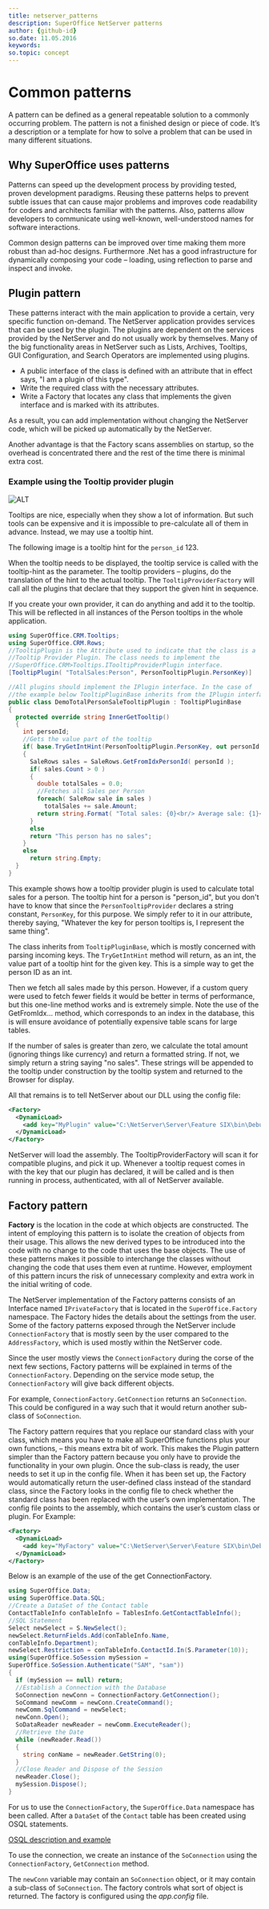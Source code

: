 ```yaml
---
title: netserver_patterns
description: SuperOffice NetServer patterns
author: {github-id}
so.date: 11.05.2016
keywords:
so.topic: concept
---
```


# Common patterns

A pattern can be defined as a general repeatable solution to a commonly occurring problem. The pattern is not a finished design or piece of code. It’s a description or a template for how to solve a problem that can be used in many different situations.

## Why SuperOffice uses patterns

Patterns can speed up the development process by providing tested, proven development paradigms. Reusing these patterns helps to prevent subtle issues that can cause major problems and improves code readability for coders and architects familiar with the patterns. Also, patterns allow developers to communicate using well-known, well-understood names for software interactions.

Common design patterns can be improved over time making them more robust than ad-hoc designs. Furthermore .Net has a good infrastructure for dynamically composing your code – loading, using reflection to parse and inspect and invoke.

## Plugin pattern

These patterns interact with the main application to provide a certain, very specific function on-demand. The NetServer application provides services that can be used by the plugin. The plugins are dependent on the services provided by the NetServer and do not usually work by themselves. Many of the big functionality areas in NetServer such as Lists, Archives, Tooltips, GUI Configuration, and Search Operators are implemented using plugins.

* A public interface of the class is defined with an attribute that in effect says, "I am a plugin of this type".
* Write the required class with the necessary attributes.
* Write a Factory that locates any class that implements the given interface and is marked with its attributes.

As a result, you can add implementation without changing the NetServer code, which will be picked up automatically by the NetServer.

Another advantage is that the Factory scans assemblies on startup, so the overhead is concentrated there and the rest of the time there is minimal extra cost.

### Example using the Tooltip provider plugin

![ALT][img1]

Tooltips are nice, especially when they show a lot of information. But such tools can be expensive and it is impossible to pre-calculate all of them in advance. Instead, we may use a tooltip hint.

The following image is a tooltip hint for the `person_id` 123.

When the tooltip needs to be displayed, the tooltip service is called with the tooltip-hint as the parameter. The tooltip providers – plugins, do the translation of the hint to the actual tooltip. The `TooltipProviderFactory` will call all the plugins that declare that they support the given hint in sequence.

If you create your own provider, it can do anything and add it to the tooltip. This will be reflected in all instances of the Person tooltips in the whole application.

```csharp
using SuperOffice.CRM.Tooltips;
using SuperOffice.CRM.Rows;
//TooltipPlugin is the Attribute used to indicate that the class is a
//Tooltip Provider Plugin. The class needs to implement the
//SuperOffice.CRM>Tooltips.ITooltipProviderPlugin interface.
[TooltipPlugin( "TotalSales:Person", PersonTooltipPlugin.PersonKey)]

//All plugins should implement the IPlugin interface. In the case of
//the example below TooltipPluginBase inherits from the IPlugin interface
public class DemoTotalPersonSaleTooltipPlugin : TooltipPluginBase
{
  protected override string InnerGetTooltip()
  {
    int personId;
    //Gets the value part of the tooltip
    if( base.TryGetIntHint(PersonTooltipPlugin.PersonKey, out personId ) )
    {
      SaleRows sales = SaleRows.GetFromIdxPersonId( personId );
      if( sales.Count > 0 )
      {
        double totalSales = 0.0;
        //Fetches all Sales per Person
        foreach( SaleRow sale in sales )
          totalSales += sale.Amount;
        return string.Format( "Total sales: {0}<br/> Average sale: {1}<br/> Number of sales: {2}", totalSales, totalSales / sales.Count, sales.Count );
      }
      else
      return "This person has no sales";
    }
    else
      return string.Empty;
  }
}
```

This example shows how a tooltip provider plugin is used to calculate total sales for a person. The tooltip hint for a person is "person\_id", but you don't have to know that since the `PersonTooltipProvider` declares a string constant, `PersonKey`, for this purpose. We simply refer to it in our attribute, thereby saying, "Whatever the key for person tooltips is, I represent the same thing".

The class inherits from `TooltipPluginBase`, which is mostly concerned with parsing incoming keys. The `TryGetIntHint` method will return, as an int, the value part of a tooltip hint for the given key. This is a simple way to get the person ID as an int.

Then we fetch all sales made by this person. However, if a custom query were used to fetch fewer fields it would be better in terms of performance, but this one-line method works and is extremely simple. Note the use of the GetFromIdx... method, which corresponds to an index in the database, this is will ensure avoidance of potentially expensive table scans for large tables.

If the number of sales is greater than zero, we calculate the total amount (ignoring things like currency) and return a formatted string. If not, we simply return a string saying "no sales". These strings will be appended to the tooltip under construction by the tooltip system and returned to the Browser for display.

All that remains is to tell NetServer about our DLL using the config file:

```xml
<Factory>
  <DynamicLoad>
    <add key="MyPlugin" value="C:\NetServer\Server\Feature SIX\bin\Debug\MyPlugin.dll" />
  </DynamicLoad>
</Factory>
```

NetServer will load the assembly. The TooltipProviderFactory will scan it for compatible plugins, and pick it up. Whenever a tooltip request comes in with the key that our plugin has declared, it will be called and is then running in process, authenticated, with all of NetServer available.

## Factory pattern

**Factory** is the location in the code at which objects are constructed. The intent of employing this pattern is to isolate the creation of objects from their usage. This allows the new derived types to be introduced into the code with no change to the code that uses the base objects. The use of these patterns makes it possible to interchange the classes without changing the code that uses them even at runtime. However, employment of this pattern incurs the risk of unnecessary complexity and extra work in the initial writing of code.

The NetServer implementation of the Factory patterns consists of an Interface named `IPrivateFactory` that is located in the `SuperOffice.Factory` namespace. The Factory hides the details about the settings from the user. Some of the factory patterns exposed through the NetServer include `ConnectionFactory` that is mostly seen by the user compared to the `AddressFactory`, which is used mostly within the NetServer code.

Since the user mostly views the `ConnectionFactory` during the corse of the next few sections, Factory patterns will be explained in terms of the `ConnectionFactory`. Depending on the service mode setup, the `ConnectionFactory` will give back different objects.

For example, `ConnectionFactory.GetConnection` returns an `SoConnection`. This could be configured in a way such that it would return another sub-class of `SoConnection`.

The Factory pattern requires that you replace our standard class with your class, which means you have to make all SuperOffice functions plus your own functions, – this means extra bit of work. This makes the Plugin pattern simpler than the Factory pattern because you only have to provide the functionality in your own plugin. Once the sub-class is ready, the user needs to set it up in the config file. When it has been set up, the Factory would automatically return the user-defined class instead of the standard class, since the Factory looks in the config file to check whether the standard class has been replaced with the user’s own implementation. The config file points to the assembly, which contains the user’s custom class or plugin. For Example:

```XML
<Factory>
  <DynamicLoad>
    <add key="MyFactory" value="C:\NetServer\Server\Feature SIX\bin\Debug\ MyFactory.dll" />
  </DynamicLoad>
</Factory>
```

Below is an example of the use of the get ConnectionFactory.

```csharp
using SuperOffice.Data;
using SuperOffice.Data.SQL;
//Create a DataSet of the Contact table          
ContactTableInfo conTableInfo = TablesInfo.GetContactTableInfo();
//SQL Statement
Select newSelect = S.NewSelect();
newSelect.ReturnFields.Add(conTableInfo.Name,
conTableInfo.Department);
newSelect.Restriction = conTableInfo.ContactId.In(S.Parameter(10));
using(SuperOffice.SoSession mySession =
SuperOffice.SoSession.Authenticate("SAM", "sam"))
{
  if (mySession == null) return;
  //Establish a Connection with the Database
  SoConnection newConn = ConnectionFactory.GetConnection();
  SoCommand newComm = newConn.CreateCommand();
  newComm.SqlCommand = newSelect;
  newConn.Open();
  SoDataReader newReader = newComm.ExecuteReader();
  //Retrieve the Date
  while (newReader.Read())
  {
    string conName = newReader.GetString(0);
  }
  //Close Reader and Dispose of the Session
  newReader.Close();
  mySession.Dispose();
}
```

For us to use the `ConnectionFactory`, the `SuperOffice.Data` namespace has been called. After a `DataSet` of the `Contact` table has been created using OSQL statements.

[OSQL description and example][1]

To use the connection, we create an instance of the `SoConnection` using the `ConnectionFactory`, `GetConnection` method.

The `newConn` variable may contain an `SoConnection` object, or it may contain a sub-class of `SoConnection`. The factory controls what sort of object is returned. The factory is configured using the *app.config* file.

<!-- Referenced links -->
[1]: ../osql/index.md

<!-- Referenced images -->
[img1]: media/image001.jpg